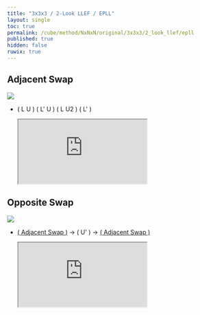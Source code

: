 ```yaml
---
title: "3x3x3 / 2-Look LLEF / EPLL"
layout: single
toc: true
permalink: /cube/method/NxNxN/original/3x3x3/2_look_llef/epll
published: true
hidden: false
ruwix: true
---
```


<head>
  <base target="_blank">
</head>



## Adjacent Swap

<a href="https://logiqx.github.io/cubing-algs/html/2lllef.html#case-Adj">
  <img
    class = "rotate"
    deg   = -90
    src   = "https://www.speedsolving.com/wiki/images/f/fc/LLE_OA.jpg"
  />
</a>

- ( L U ) ( L' U ) ( L U2 ) ( L' )

  <iframe
    src = "https://ruwix.com/widget/3d/?alg=L%20U%20L'%20U%20L%20U2%20L'&colored=U*/em&solved=U-&hover=9&speed=500&flags=canvas"
  ></iframe>



## Opposite Swap

<a href="https://logiqx.github.io/cubing-algs/html/2lllef.html#case-Opp">
  <img
    src = "https://www.speedsolving.com/wiki/images/3/3a/LLE_OO.jpg"
  />
</a>

- [( Adjacent Swap )](#adjacent-swap) -> ( U' ) -> [( Adjacent Swap )](#adjacent-swap)

  <iframe
    src = "https://ruwix.com/widget/3d/?alg=L%20U%20L'%20U%20L%20U2%20L'%20U'%20L%20U%20L'%20U%20L%20U2%20L'&colored=U*/em&solved=U-&hover=9&speed=500&flags=canvas"
  ></iframe>
